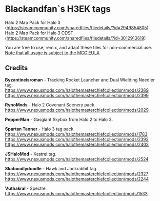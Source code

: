 # Blackandfan`s H3EK tags
Halo 2 Map Pack for Halo 3 (https://steamcommunity.com/sharedfiles/filedetails/?id=2949854805)
Halo 2 Map Pack for Halo 3 ODST (https://steamcommunity.com/sharedfiles/filedetails/?id=3012913619)

You are free to use, remix, and adapt these files for non-commercial use. [Note that all usage is subject to the MCC EULA](https://www.halowaypoint.com/halo-the-master-chief-collection/eula)


Credits
----------------------------------------------------------------------------------------------
**Byzantineisroman** - Tracking Rocket Launcher and Dual Wielding Needler tag.</br>
https://www.nexusmods.com/halothemasterchiefcollection/mods/2389</br>
https://www.nexusmods.com/halothemasterchiefcollection/mods/2399</br>

**RynoMods** - Halo 2 Covenant Scenery pack.</br>
https://www.nexusmods.com/halothemasterchiefcollection/mods/2029</br>

**PepperMan** - Gasgiant Skybox from Halo 2 to Halo 3.</br>

**Spartan Tanner** - Halo 3 tag pack.</br>
https://www.nexusmods.com/halothemasterchiefcollection/mods/1783</br>
https://www.nexusmods.com/halothemasterchiefcollection/mods/2392</br>
https://www.nexusmods.com/halothemasterchiefcollection/mods/2403</br>

**JSHaloMod** - Kestrel tag.</br>
https://www.nexusmods.com/halothemasterchiefcollection/mods/2524</br>

**Skaboodlydoodle** - Hawk and Jackrabbit tag.</br>
https://www.nexusmods.com/halothemasterchiefcollection/mods/2327</br>
https://www.nexusmods.com/halothemasterchiefcollection/mods/2244</br>

**Vuthakral** - Spectre.</br>
https://www.nexusmods.com/halothemasterchiefcollection/mods/1533</br>
